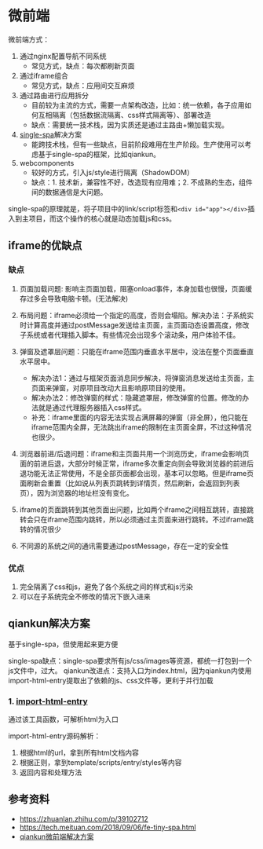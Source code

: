 # 微前端

微前端方式：
1. 通过nginx配置导航不同系统
    * 常见方式，缺点：每次都刷新页面
1. 通过iframe组合
    * 常见方式，缺点：应用间交互麻烦
1. 通过路由进行应用拆分
    * 目前较为主流的方式，需要一点架构改造，比如：统一依赖，各子应用如何互相隔离（包括数据流隔离、css样式隔离等）、部署改造
    * 缺点：需要统一技术栈，因为实质还是通过主路由+懒加载实现。
1. [single-spa](https://github.com/CanopyTax/single-spa)解决方案
    * 能跨技术栈，但有一些缺点，目前阶段难用在生产阶段。生产使用可以考虑基于single-spa的框架，比如qiankun。
1. webcomponents
    * 较好的方式，引入js/style进行隔离（ShadowDOM）
    * 缺点：1. 技术新，兼容性不好，改造现有应用难；2. 不成熟的生态，组件间的数据通信是大问题。

single-spa的原理就是，将子项目中的link/script标签和`<div id="app"></div>`插入到主项目，而这个操作的核心就是动态加载js和css。

## iframe的优缺点

### 缺点

1. 页面加载问题: 影响主页面加载，阻塞onload事件，本身加载也很慢，页面缓存过多会导致电脑卡顿。(无法解决)

2. 布局问题：iframe必须给一个指定的高度，否则会塌陷。解决办法：子系统实时计算高度并通过postMessage发送给主页面，主页面动态设置高度，修改子系统或者代理插入脚本。有些情况会出现多个滚动条，用户体验不佳。

3. 弹窗及遮罩层问题：只能在iframe范围内垂直水平居中，没法在整个页面垂直水平居中。

    * 解决办法1：通过与框架页面消息同步解决，将弹窗消息发送给主页面，主页面来弹窗，对原项目改动大且影响原项目的使用。
    * 解决办法2：修改弹窗的样式：隐藏遮罩层，修改弹窗的位置。修改的办法就是通过代理服务器插入css样式。
    * 补充：iframe里面的内容无法实现占满屏幕的弹窗（非全屏），他只能在iframe范围内全屏，无法跳出iframe的限制在主页面全屏，不过这种情况也很少。

4. 浏览器前进/后退问题：iframe和主页面共用一个浏览历史，iframe会影响页面的前进后退，大部分时候正常，iframe多次重定向则会导致浏览器的前进后退功能无法正常使用，不是全部页面都会出现，基本可以忽略。但是iframe页面刷新会重置（比如说从列表页跳转到详情页，然后刷新，会返回到列表页），因为浏览器的地址栏没有变化。

5. iframe的页面跳转到其他页面出问题，比如两个iframe之间相互跳转，直接跳转会只在iframe范围内跳转，所以必须通过主页面来进行跳转。不过iframe跳转的情况很少

6. 不同源的系统之间的通讯需要通过postMessage，存在一定的安全性


### 优点

1. 完全隔离了css和js，避免了各个系统之间的样式和js污染
1. 可以在子系统完全不修改的情况下嵌入进来





## qiankun解决方案

基于single-spa，但使用起来更方便

single-spa缺点：single-spa要求所有js/css/images等资源，都统一打包到一个js文件中，过大。
qiankun改进点：支持入口为index.html，因为qiankun内使用import-html-entry提取出了依赖的js、css文件等，更利于并行加载

### 1. [import-html-entry](https://github.com/kuitos/import-html-entry/blob/master/src/index.js#L216)

通过该工具函数，可解析html为入口

import-html-entry源码解析：
1. 根据html的url，拿到所有html文档内容
1. 根据正则，拿到template/scripts/entry/styles等内容
1. 返回内容和处理方法


## 参考资料

* https://zhuanlan.zhihu.com/p/39102712
* https://tech.meituan.com/2018/09/06/fe-tiny-spa.html
* [qiankun微前端解决方案](https://zhuanlan.zhihu.com/p/78362028)